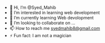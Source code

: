 - 👋 Hi, I’m @Syed_Mahib
- 👀 I’m interested in learning web development
- 🌱 I’m currently learning Web devolopment
- 💞️ I’m looking to collaborate on ...
- 📫 How to reach me syedmahib8@gmail.com
- ⚡ Fun fact: I am not a magician

<!---
cybermagician99/cybermagician99 is a ✨ special ✨ repository because its `README.md` (this file) appears on your GitHub profile.
You can click the Preview link to take a look at your changes.
--->
